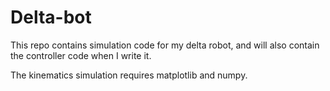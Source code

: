 Delta-bot
=========

This repo contains simulation code for my delta robot, and will also contain
the controller code when I write it.

The kinematics simulation requires matplotlib and numpy.
